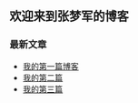 ## 欢迎来到张梦军的博客

### 最新文章
- [我的第一篇博客](docs/my-folder/2025.03.03.md)
- [我的第二篇](_posts/2023-10-09-my-two-blog.md)
- [我的第三篇](2023-10-09-my-first-blog.md)


